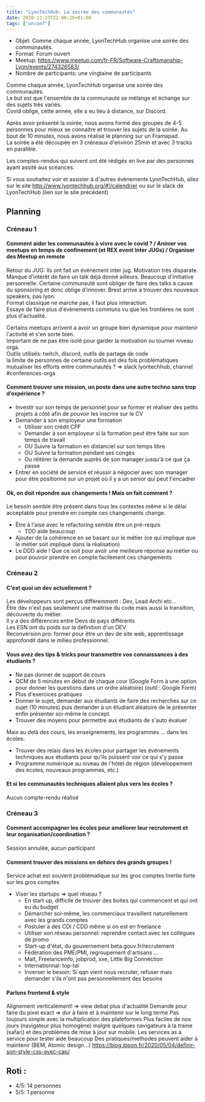 ```yaml
---
title: "LyonTechHub: La soirée des communautés"
date: 2020-11-23T22:00:26+01:00
tags: ["unconf"]
---
```

 
- Objet: Comme chaque année, LyonTechHub organise une soirée des communautés.
- Format: Forum ouvert  
- Meetup: https://www.meetup.com/fr-FR/Software-Craftsmanship-Lyon/events/274326583/
- Nombre de participants: une vingtaine de participants  

Comme chaque année, LyonTechHub organise une soirée des communautés.  
Le but est que l'ensemble de la communauté se mélange et échange sur des sujets très variés.  
Covid oblige, cette année, elle a eu lieu à distance, sur Discord.  

Après avoir présenté la soirée, nous avons formé des groupes de 4-5 personnes pour mieux se connaitre et trouver les sujets de la soirée.
Au bout de 10 minutes, nous avons réalisé le planning sur un Framapad.  
La soirée a été découpée en 3 créneaux d'environ 25min et avec 3 tracks en parallèle.

Les comptes-rendus qui suivent ont été rédigés en live par des personnes ayant assité aux scéances.

Si vous souhaitez voir et assister à d'autres évènements LyonTechHub, allez sur le site http://www.lyontechhub.org/#!/calendrier ou sur le slack de LyonTechHub (lien sur le site précédent)

## Planning
### Créneau 1
#### Comment aider les communautés à vivre avec le covid ? / Animer vos meetups en temps de confinement (et REX event Inter JUGs) / Organiser des Meetup en remote
Retour du JUG: Ils ont fait un évènement inter jug. Motivation très disparate. Manque d'intérêt de faire un talk déjà donné ailleurs. Beaucoup d'initiative personnelle. Certaine communauté sont obliger de faire des talks à cause du sponsoring et donc oblige d'innover. Brest arrive a trouver des nouveaux speakers, pas lyon.  
Format classique ne marche pas, il faut plus interaction.  
Essaye de faire plus d'évènements communs vu que les frontières ne sont plus d'actualité.  

Certains meetups arrivent a avoir un groupe bien dynamique pour maintenir l'activité et s'en sorte bien.  
Important de ne pas être isolé pour garder la motivation ou tourner niveau orga.  
Outils utilisés: twitch, discord, outils de partage de code  
la limite de personnes de certaine outils est des fois problématiques  
mutualiser les efforts entre communautés ? => slack lyontechhub, channel #conferences-orga  

#### Comment trouver une mission, un poste dans une autre techno sans trop d’expérience ?
- Investir sur son temps de personnel pour se former et réaliser des petits projets à côté afin de pouvoir les inscrire sur le CV
- Demander à son employeur une formation
    - Utiliser son crédit CPF
    - Demander à son employeur si la formation peut être faite sur son temps de travail 
    - OU Suivre la formation en distanciel sur son temps libre
    - OU Suivre la formation pendant ses congés
    - Ou réitérer la demande auprès de son manager jusqu'à ce que ça passe
- Entrer en société de service et réussir à négocier avec son manager pour être positionné sur un projet où il y a un senior qui peut t'encadrer

#### Ok, on doit répondre aux changements ! Mais on fait comment ?
Le besoin semble être présent dans tous les contextes même si le délai acceptable pour prendre en compte ces changements change.

* Être à l'aise avec le refactoring semble être un pré-requis
  * TDD aide beaucoup
* Ajouter de la cohérence en se basant sur le métier (ce qui implique que le métier soit impliqué dans la réalisation)
* Le DDD aide ! Que ce soit pour avoir une meilleure réponse au métier ou pour pouvoir prendre en compte facilement ces changements
    
### Créneau 2
#### C'est quoi un dev actuellement ?
Les développeurs sont perçus différemment : Dev, Lead Archi etc...  
Être dev n'est pas seulement  une maitrise du code mais aussi la transition, découverte du métier.  
Il y a des différences entre Devs de pays différents  
Les ESN ont du poids sur la définition d'un DEV    
Reconversion pro: former pour être un dev de site web, apprentissage approfondit dans le milieu professionnel.  

#### Vous avez des tips & tricks pour transmettre vos connaissances à des étudiants ? 
- Ne pas donner de support de cours
- QCM de 5 minutes en début de chaque cour (Google Form à une option pour donner les questions dans un ordre aléatoire) (outil : Google Form)
- Plus d'exercices pratiques 
- Donner le sujet, demander aux étudiants de faire des recherches sur ce sujet (10 minutes) puis demander à un étudiant aléatoire de le présenter enfin présenter soi-même le concept. 
- Trouver des moyens pour permettre aux étudiants de s'auto évaluer

Mais au delà des cours, les enseignements, les programmes ... dans les écoles:
- Trouver des relais dans les écoles pour partager les événements techniques aux étudiants pour qu'ils puissent voir ce qui s'y passe
- Programme numérique au niveau de l'hôtel de région (développement des écoles, nouveaux programmes, etc.)

#### Et si les communautés techniques allaient plus vers les écoles ?
Aucun compte-rendu réalisé
    
### Créneau 3
#### Comment accompagner les écoles pour améliorer leur recrutement et leur organisation/coordination ?
Session annulée, aucun participant

#### Comment trouver des missions en dehors des grands groupes ! 
Service achat est souvent problématique sur les gros comptes
Inertie forte sur les gros comptes
- Viser les startups => quel réseau ?
  - En start up, difficile de trouver des boites qui commencent et qui ont eu du budget
  - Démarcher soi-même, les commerciaux travaillent naturellement avec les grands comptes 
  - Postuler à des CDI / CDD même si on est en freelance
  - Utiliser son réseau personnel: reprendre contact avec les collègues de promo
  - Start-up d'état, du gouvernement beta.gouv.fr/recrutement 
  - Fédération des PME/PMI, regroupement d'artisans ...
  - Malt, Freelanceinfo, jobprod, xxe, Little Big Connection 
  - Internationnal: top-tal
  - Inverser le besoin: Si qqn vient nous recruter, refuser mais demander s'ils n'ont pas personnellement des besoins

#### Parlons frontend & style
Alignement verticalement! => view debat plus d'actualité
Demande pour faire du pixel exact => dur à faire et à maintenir sur le long terme
Pas toujours simple avec la multiplication des plateformes
Plus faciles de nos jours (navigateur plus homogène) malgrè quelques navigateurs à la traine (safari) et des problèmes de mise à jour sur mobile. Les services as a service pour tester aide beaucoup
Des pratiques/methodes peuvent aider à maintenir (BEM, Atomic design...)
https://blog.ippon.fr/2020/05/04/definir-son-style-css-avec-cap/


## Roti :
- 4/5: 14 personnes
- 5/5: 1 personne

